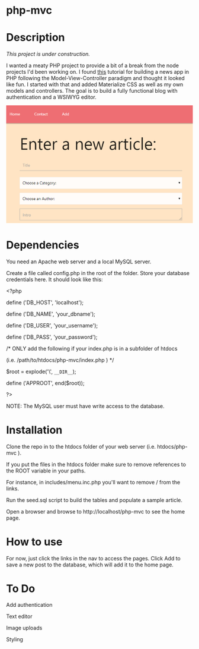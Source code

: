 # php-mvc

# Description

*This project is under construction.* 

I wanted a meaty PHP project to provide a bit of a break from the node projects I'd been working on. I found [this](https://isitoktocode.com/post/create-a-simple-php-mvc-framework?cookieChange) tutorial for building a news app in PHP following the Model-View-Controller paradigm and thought it looked like fun. I started with that and added Materialize CSS as well as my own models and controllers. The goal is to build a fully functional blog with authentication and a WSIWYG editor. 

![add an article](readme/add.png)

# Dependencies

You need an Apache web server and a local MySQL server. 

Create a file called config.php in the root of the folder. Store your database credentials here. It should look like this:

  \<?php
   
   define ('DB_HOST',  'localhost');
   
   define ('DB_NAME',  'your_dbname'); 
   
   define ('DB_USER',  'your_username');
   
   define ('DB_PASS',  'your_password');

   /* ONLY add the following if your index.php is in a subfolder of htdocs 
   
   (i.e. /path/to/htdocs/php-mvc/index.php ) */

   $root = explode('\\', `__DIR__`);

   define ('APPROOT', end($root));
  
  \?>


NOTE: The MySQL user must have write access to the database.

# Installation 

Clone the repo in to the htdocs folder of your web server (i.e. htdocs/php-mvc ).

If you put the files in the htdocs folder make sure to remove references to the ROOT variable in your paths. 

For instance, in includes/menu.inc.php you'll want to remove /<?php echo ROOT ?> from the links.

Run the seed.sql script to build the tables and populate a sample article.

Open a browser and browse to http://localhost/php-mvc to see the home page. 

# How to use

For now, just click the links in the nav to access the pages. Click Add to save a new post to the database, which will add it to the home page.

# To Do

Add authentication

Text editor 

Image uploads

Styling


